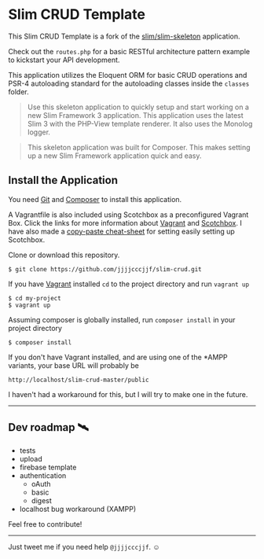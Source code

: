# Slim CRUD Template

This Slim CRUD Template is a fork of the [slim/slim-skeleton](https://github.com/slimphp/Slim-Skeleton) application.

Check out the `routes.php` for a basic RESTful architecture pattern example to kickstart your API development.

This application utilizes the Eloquent ORM for basic CRUD operations and PSR-4 autoloading standard for the autoloading classes inside the `classes` folder.

>Use this skeleton application to quickly setup and start working on a new Slim Framework 3 application. This application uses the latest Slim 3 with the PHP-View template renderer. It also uses the Monolog logger.

>This skeleton application was built for Composer. This makes setting up a new Slim Framework application quick and easy.

## Install the Application

 You need [Git](https://git-scm.com/downloads) and [Composer](https://getcomposer.org) to install this application.

 A Vagrantfile is also included using Scotchbox as a preconfigured Vagrant Box. Click the links for more information about [Vagrant](https://git-scm.com/downloads) and [Scotchbox](https://github.com/scotch-io/scotch-box). I have also made a [copy-paste cheat-sheet](https://gist.github.com/jjjjcccjjf/5fd9f696c36f23d72d3ae7b4eb9965d6) for setting easily setting up Scotchbox.

Clone or download this repository.

    $ git clone https://github.com/jjjjcccjjf/slim-crud.git

If you have [Vagrant](https://git-scm.com/downloads) installed `cd` to the project directory and run `vagrant up`

    $ cd my-project
    $ vagrant up

Assuming composer is globally installed, run `composer install` in your project directory

    $ composer install

If you don't have Vagrant installed, and are using one of the \*AMPP variants, your base URL will probably be

    http://localhost/slim-crud-master/public

I haven't had a workaround for this, but I will try to make one in the future.

---

## Dev roadmap 🛰

* tests
* upload
* firebase template
* authentication
  * oAuth
  * basic
  * digest
* localhost bug workaround (XAMPP)

Feel free to contribute!

---
Just tweet me if you need help `@jjjjcccjjf`. ☺
